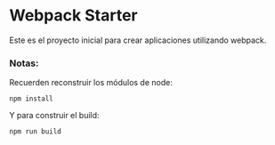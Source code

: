 # Webpack Starter

Este es el proyecto inicial para crear aplicaciones utilizando webpack.

### Notas:
Recuerden reconstruir los módulos de node:
```
npm install 
```

Y para construir el build:
```
npm run build
```
